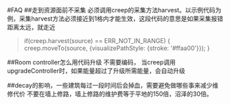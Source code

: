 #FAQ
##走到资源面前不采集
必须调用creep的采集方法harvest。以示例代码为例，采集harvest方法必须接近到1格内才能生效，这段代码的意思是如果采集报错距离太远，就走近  
>if(creep.harvest(source) == ERR_NOT_IN_RANGE) {
>    creep.moveTo(source, {visualizePathStyle: {stroke: '#ffaa00'}});
>}


##Room controller怎么用代码升级
不需要编码， 当creep调用upgradeController时，如果能量超过了升级所需能量，会自动升级


##decay的影响，一些建筑每过一段时间后会掉血，需要避免做哪些事来减少维修代价
不要在墙上修路，墙上修路的维护费等于平地的150倍，沼泽的30倍。




